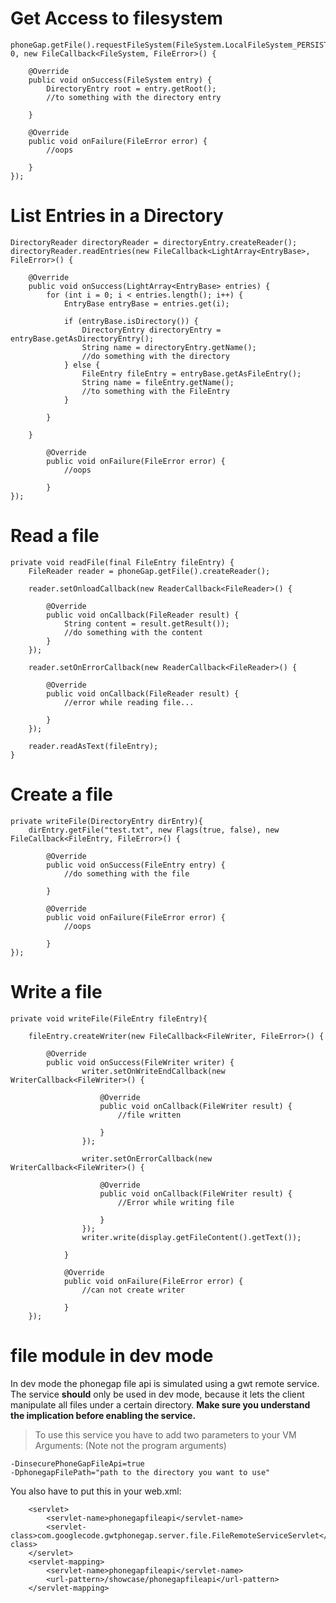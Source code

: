 # Get Access to filesystem #

```
phoneGap.getFile().requestFileSystem(FileSystem.LocalFileSystem_PERSISTENT, 0, new FileCallback<FileSystem, FileError>() {

	@Override
	public void onSuccess(FileSystem entry) {
		DirectoryEntry root = entry.getRoot();
		//to something with the directory entry

	}

	@Override
	public void onFailure(FileError error) {
		//oops

	}
});
```


# List Entries in a Directory #

```
DirectoryReader directoryReader = directoryEntry.createReader();
directoryReader.readEntries(new FileCallback<LightArray<EntryBase>, FileError>() {

	@Override
	public void onSuccess(LightArray<EntryBase> entries) {
		for (int i = 0; i < entries.length(); i++) {
			EntryBase entryBase = entries.get(i);

			if (entryBase.isDirectory()) {
				DirectoryEntry directoryEntry = entryBase.getAsDirectoryEntry();
				String name = directoryEntry.getName();
				//do something with the directory
			} else {
				FileEntry fileEntry = entryBase.getAsFileEntry();
				String name = fileEntry.getName();
				//to something with the FileEntry
			}

		}

	}

		@Override
		public void onFailure(FileError error) {
			//oops

		}
});

```

# Read a file #
```
private void readFile(final FileEntry fileEntry) {
	FileReader reader = phoneGap.getFile().createReader();

	reader.setOnloadCallback(new ReaderCallback<FileReader>() {

		@Override
		public void onCallback(FileReader result) {
			String content = result.getResult());
			//do something with the content
		}
	});

	reader.setOnErrorCallback(new ReaderCallback<FileReader>() {

		@Override
		public void onCallback(FileReader result) {
			//error while reading file...

		}
	});

	reader.readAsText(fileEntry);
}
```

# Create a file #
```
private writeFile(DirectoryEntry dirEntry){
	dirEntry.getFile("test.txt", new Flags(true, false), new FileCallback<FileEntry, FileError>() {

		@Override
		public void onSuccess(FileEntry entry) {
			//do something with the file

		}

		@Override
		public void onFailure(FileError error) {
			//oops

		}
});
```

# Write a file #

```
private void writeFile(FileEntry fileEntry){
					
	fileEntry.createWriter(new FileCallback<FileWriter, FileError>() {

		@Override
		public void onSuccess(FileWriter writer) {
				writer.setOnWriteEndCallback(new WriterCallback<FileWriter>() {

					@Override
					public void onCallback(FileWriter result) {
						//file written

					}
				});

				writer.setOnErrorCallback(new WriterCallback<FileWriter>() {

					@Override
					public void onCallback(FileWriter result) {
						//Error while writing file

					}
				});
				writer.write(display.getFileContent().getText());

			}

			@Override
			public void onFailure(FileError error) {
				//can not create writer

			}
	});
```


# file module in dev mode #

In dev mode the phonegap file api is simulated using a gwt remote service. The service **should** only be used in dev mode, because it lets the client manipulate all files under a certain directory.
**Make sure you understand the implication before enabling the service.**
> To use this service you have to add two parameters to your VM Arguments: (Note not the program arguments)

```
-DinsecurePhoneGapFileApi=true
-DphonegapFilePath="path to the directory you want to use"
```

You also have to put this in your web.xml:

```
	<servlet>
		<servlet-name>phonegapfileapi</servlet-name>
		<servlet-class>com.googlecode.gwtphonegap.server.file.FileRemoteServiceServlet</servlet-class>
	</servlet>
	<servlet-mapping>
		<servlet-name>phonegapfileapi</servlet-name>
		<url-pattern>/showcase/phonegapfileapi</url-pattern>
	</servlet-mapping>
```